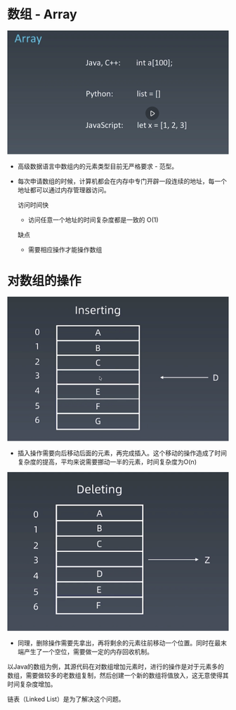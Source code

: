 # 数组 - Array

![%E6%95%B0%E7%BB%84%20-%20Array%20a3f7168ce01b47af975c6c7cf40cb894/Untitled.png](%E6%95%B0%E7%BB%84%20-%20Array%20a3f7168ce01b47af975c6c7cf40cb894/Untitled.png)

- 高级数据语言中数组内的元素类型目前无严格要求 - 范型。
- 每次申请数组的时候，计算机都会在内存中专门开辟一段连续的地址，每一个地址都可以通过内存管理器访问。

    访问时间快

    - 访问任意一个地址的时间复杂度都是一致的 O(1)

    缺点

    - 需要相应操作才能操作数组

# 对数组的操作

![%E6%95%B0%E7%BB%84%20-%20Array%20a3f7168ce01b47af975c6c7cf40cb894/Untitled%201.png](%E6%95%B0%E7%BB%84%20-%20Array%20a3f7168ce01b47af975c6c7cf40cb894/Untitled%201.png)

- 插入操作需要向后移动后面的元素，再完成插入。这个移动的操作造成了时间复杂度的提高，平均来说需要挪动一半的元素，时间复杂度为O(n)

![%E6%95%B0%E7%BB%84%20-%20Array%20a3f7168ce01b47af975c6c7cf40cb894/Untitled%202.png](%E6%95%B0%E7%BB%84%20-%20Array%20a3f7168ce01b47af975c6c7cf40cb894/Untitled%202.png)

- 同理，删除操作需要先拿出，再将剩余的元素往前移动一个位置。同时在最末端产生了一个空位，需要做一定的内存回收机制。

以Java的数组为例，其源代码在对数组增加元素时，进行的操作是对于元素多的数组，需要做较多的老数组复制，然后创建一个新的数组将值放入，这无意使得其时间复杂度增加。

链表（Linked List）是为了解决这个问题。